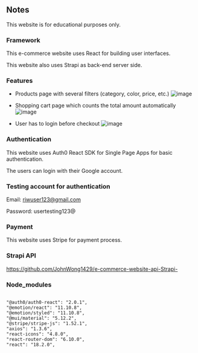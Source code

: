 ## Notes

This website is for educational purposes only.

### Framework

This e-commerce website uses React for building user interfaces.

This website also uses Strapi as back-end server side.

### Features

- Products page with several filters (category, color, price, etc.)
![image](https://user-images.githubusercontent.com/129866163/235904686-8dbb04fe-eea8-438e-a21d-21291bb53066.png)

- Shopping cart page which counts the total amount automatically 
![image](https://user-images.githubusercontent.com/129866163/235904771-9e6e2e2b-7cd3-4e9e-b622-a2e1665e0c4a.png)

- User has to login before checkout
![image](https://user-images.githubusercontent.com/129866163/235905777-361fb7aa-f111-4876-9022-bf22c2cf59c7.png)

### Authentication

This website uses Auth0 React SDK for Single Page Apps for basic authentication.

The users can login with their Google account.

### Testing account for authentication

Email: riwuser123@gmail.com

Password: usertesting123@

### Payment
This website uses Stripe for payment process.

### Strapi API
https://github.com/JohnWong1429/e-commerce-website-api-Strapi-

### Node_modules
```

"@auth0/auth0-react": "2.0.1",
"@emotion/react": "11.10.8",
"@emotion/styled": "11.10.8",
"@mui/material": "5.12.2",
"@stripe/stripe-js": "1.52.1",
"axios": "1.3.6",
"react-icons": "4.8.0",
"react-router-dom": "6.10.0",
"react": "18.2.0",

```
